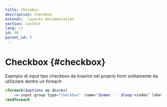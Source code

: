 ```yaml
---
title: Checkbox
description: Checkbox
extends: _layouts.documentation
section: content
lang: it
id: 50
parent_id: 5
---
```


# Checkbox {#checkbox}

Esempio di input tipo checkbox da inserire nel proprio form
solitamente da utilizzare dentro un foreach 

```php
@foreach($options as $k=>$v)
    <x-input.group type="checkbox" :name="$name.'.'.$loop->index" label="{{ $v }}" value="{{ $k }}" checked />
@endforeach
```
